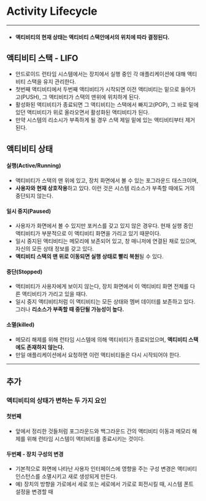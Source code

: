 # Activity Lifecycle
---
* #### 액티비티의 현재 상태는 액티비티 스택안에서의 위치에 따라 결정된다.

## 액티비티 스택 - LIFO
* 안드로이드 런타임 시스템에서는 장치에서 실행 중인 각 애플리케이션에 대해 액티비티 스택을 유지 관리한다.
* 첫번째 액티비티에서 두번째 액티비티가 시작되면 이전 액티비티는 밑으로 들어가고(PUSH), 그 액티비티가 스택의 맨위에 위치하게 된다.
* 활성화된 액티비티가 종료되면 그 액티비티는 스택에서 빠지고(POP), 그 바로 밑에 있던 액티비티가 위로 올라오면서 활성화된 액티비티가 된다.
* 만약 시스템의 리소시가 부족하게 될 경우 스택 제일 밑에 있는 액티비티부터 제거된다.
## 액티비티 상태
#### 실행(Active/Running)
* 액티비티가 스택의 맨 위에 있고, 장치 화면에서 볼 수 있는 포그라운드 태스크이며, 
* **사용자와 현재 상호작용**하고 있다. 이런 것은 시스템 리소스가 부족할 때에도 거의 중단되지 않는다.
#### 일시 중지(Paused)
* 사용자가 화면에서 볼 수 있지만 포커스를 갖고 있지 않은 경우다. 현재 실행 중인 액티비티가 부분적으로 이 액티비티 화면을 가리고 있기 때문이다.
* 일시 중지된 액티비티는 메모리에 보존되어 있고, 창 매니저에 연결된 채로 있으며, 자신의 모든 상태 정보를 갖고 있다.
* **액티비티 스택의 맨 위로 이동되면 실행 상태로 빨리 복원**될 수 있다.
#### 중단(Stopped)
* 액티비티가 사용자에게 보이지 않는다, 장치 화면에서 이 액티비티 화면 전체를 다른 액티비티가 가리고 있을 때다.
* 일시 중지 액티비티처럼 이 액티비티는 모든 상태와 멤버 데이터를 보존하고 있다. 그러나 **리소스가 부족할 때 중단될 가능성이 높다.**
#### 소멸(killed)
* 메모리 해제를 위해 런타임 시스템에 의해 액티비티가 종료되었으며, **액티비티 스택에도 존재하지 않는다.**
* 만일 애플리케이션에서 요청하면 이런 액티비티들은 다시 시작되어야 한다.
------
## 추가 
### 액티비티의 상태가 변하는 두 가지 요인
#### 첫번째
* 앞에서 정리한 것들처럼 포그라운드와 백그라운드 간의 액티비티 이동과 메모리 해제를 위해 런타임 시스템이 액티비티를 종료시키는 것이다.
#### 두번쩨 - 장치 구성의 변경
* 기본적으로 화면에 나타난 사용자 인터페이스에 영향을 주는 구성 변경은 액티비티 인스턴스를 소멸시키고 새로 생성되게 만든다.
* 예) 장치의 방향을 가로에서 세로 또는 세로에서 가로로 회전시킬 때, 시스템 폰트 설정을 변경할 때